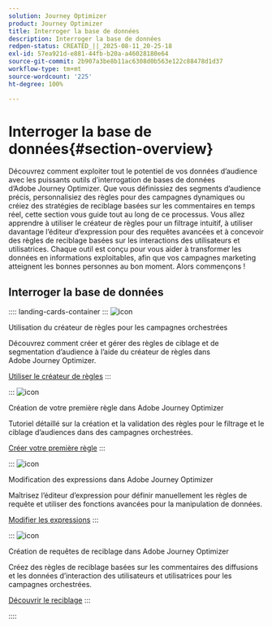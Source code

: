 ```yaml
---
solution: Journey Optimizer
product: Journey Optimizer
title: Interroger la base de données
description: Interroger la base de données
redpen-status: CREATED_||_2025-08-11_20-25-18
exl-id: 57ea921d-e881-44fb-b20a-a46028180e64
source-git-commit: 2b907a3be8b11ac6308d0b563e122c88478d1d37
workflow-type: tm+mt
source-wordcount: '225'
ht-degree: 100%

---
```


# Interroger la base de données{#section-overview}

Découvrez comment exploiter tout le potentiel de vos données d’audience avec les puissants outils d’interrogation de bases de données d’Adobe Journey Optimizer. Que vous définissiez des segments d’audience précis, personnalisiez des règles pour des campagnes dynamiques ou créiez des stratégies de reciblage basées sur les commentaires en temps réel, cette section vous guide tout au long de ce processus. Vous allez apprendre à utiliser le créateur de règles pour un filtrage intuitif, à utiliser davantage l’éditeur d’expression pour des requêtes avancées et à concevoir des règles de reciblage basées sur les interactions des utilisateurs et utilisatrices. Chaque outil est conçu pour vous aider à transformer les données en informations exploitables, afin que vos campagnes marketing atteignent les bonnes personnes au bon moment. Alors commençons !

## Interroger la base de données

:::: landing-cards-container
:::
![icon](https://cdn.experienceleague.adobe.com/icons/list-check.svg?lang=fr)

Utilisation du créateur de règles pour les campagnes orchestrées

Découvrez comment créer et gérer des règles de ciblage et de segmentation d’audience à l’aide du créateur de règles dans Adobe Journey Optimizer.

[Utiliser le créateur de règles](../using/orchestrated/orchestrated-rule-builder.md)
:::

:::
![icon](https://cdn.experienceleague.adobe.com/icons/circle-play.svg?lang=fr)

Création de votre première règle dans Adobe Journey Optimizer

Tutoriel détaillé sur la création et la validation des règles pour le filtrage et le ciblage d’audiences dans des campagnes orchestrées.

[Créer votre première règle](../using/orchestrated/build-query.md)
:::

:::
![icon](https://cdn.experienceleague.adobe.com/icons/gear.svg?lang=fr)

Modification des expressions dans Adobe Journey Optimizer

Maîtrisez l’éditeur d’expression pour définir manuellement les règles de requête et utiliser des fonctions avancées pour la manipulation de données.

[Modifier les expressions](../using/orchestrated/edit-expressions.md)
:::

:::
![icon](https://cdn.experienceleague.adobe.com/icons/bullseye.svg?lang=fr)

Création de requêtes de reciblage dans Adobe Journey Optimizer

Créez des règles de reciblage basées sur les commentaires des diffusions et les données d’interaction des utilisateurs et utilisatrices pour les campagnes orchestrées.

[Découvrir le reciblage](../using/orchestrated/retarget.md)
:::

::::
